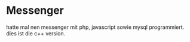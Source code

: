 # Messenger
hatte mal nen messenger mit php, javascript sowie mysql programmiert. dies ist die c++ version.
